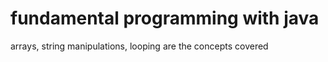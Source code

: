 # fundamental programming with java

arrays, string manipulations, looping are the concepts covered

